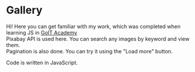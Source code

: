 # Gallery

Hi! Here you can get familiar with my work, which was completed when learning JS in <a target="_blank" href="https://goit.global/ua/">GoIT Academy</a><br>
Pixabay API is used here. You can search any images by keyword and view them.<br>
Pagination is also done. You can try it using the "Load more" button.

Code is written in JavaScript.